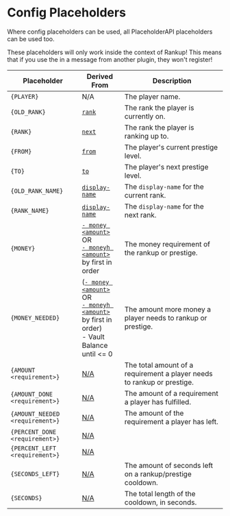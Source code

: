 # Config Placeholders

Where config placeholders can be used, all PlaceholderAPI placeholders can be used too.

These placeholders will only work inside the context of Rankup! This means that if you use the in a message from another plugin, they won't register!

| Placeholder | Derived From | Description
| ----------- | ----------- | -----------
| `{PLAYER}`  | N/A | The player name.
| `{OLD_RANK}` | [`rank`](../Rankups-and-prestiges/How-to-rankups.yml.md#2-rank) | The rank the player is currently on.
| `{RANK}` | [`next`](../Rankups-and-prestiges/How-to-rankups.yml.md#3-next) | The rank the player is ranking up to.
| `{FROM}` | [`from`](../Rankups-and-prestiges/How-to-prestiges.yml.md#on-from-and-to) | The player's current prestige level.
| `{TO}` | [`to`](../Rankups-and-prestiges/How-to-prestiges.yml.md#on-from-and-to) | The player's next prestige level.
| `{OLD_RANK_NAME}` | [`display-name`](../Rankups-and-prestiges/Optionals.md#2-display-name) | The `display-name` for the current rank.
| `{RANK_NAME}` | [`display-name`](../Rankups-and-prestiges/Optionals.md#2-display-name) | The `display-name` for the next rank.
| `{MONEY}` | [`- money <amount>`](../Core-Files/List-of-Requirements.md#list)<br>OR<br>[`- moneyh <amount>`](../Core-Files/List-of-Requirements.md#list)<br>by first in order | The money requirement of the rankup or prestige.
| `{MONEY_NEEDED}` | ([`- money <amount>`](../Core-Files/List-of-Requirements.md#list)<br>OR<br>[`- moneyh <amount>`](../Core-Files/List-of-Requirements.md#list)<br>by first in order)<br>- Vault Balance<br>until <= 0 | The amount more money a player needs to rankup or prestige.
| `{AMOUNT <requirement>}` | [N/A](../Core-Files/List-of-Requirements.md#list) | The total amount of a requirement a player needs to rankup or prestige.
| `{AMOUNT_DONE <requirement>}` | [N/A](../Core-Files/List-of-Requirements.md#list) | The amount of a requirement a player has fulfilled.
| `{AMOUNT_NEEDED <requirement>}` | [N/A](../Core-Files/List-of-Requirements.md#list) | The amount of the requirement a player has left.
| `{PERCENT_DONE <requirement>}` | [N/A](../Core-Files/List-of-Requirements.md#list) |
| `{PERCENT_LEFT <requirement>}` | [N/A](../Core-Files/List-of-Requirements.md#list) |
| `{SECONDS_LEFT}` | [N/A](https://github.com/okx-code/Rankup3/blob/master/src/main/resources/config.yml#L53-L55) | The amount of seconds left on a rankup/prestige cooldown.
| `{SECONDS}` | [N/A](https://github.com/okx-code/Rankup3/blob/master/src/main/resources/config.yml#L53-L55) | The total length of the cooldown, in seconds.

